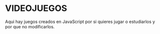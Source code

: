 # VIDEOJUEGOS
Aqui hay juegos creados en JavaScript por si quieres jugar o estudiarlos y por que no modificarlos.
